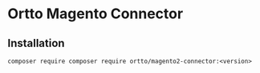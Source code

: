 # Ortto Magento Connector

## Installation

```shell
composer require composer require ortto/magento2-connector:<version>
```
